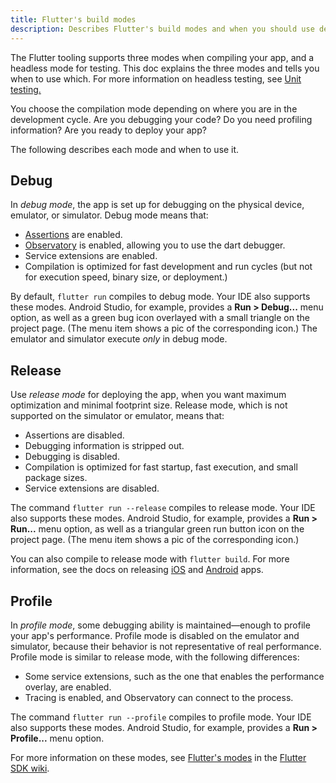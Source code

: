 ```yaml
---
title: Flutter's build modes
description: Describes Flutter's build modes and when you should use debug, release, or profile mode?
---
```


The Flutter tooling supports three modes when compiling your app,
and a headless mode for testing.
This doc explains the three modes and tells you when to use which.
For more information on headless testing, see
[Unit testing.](/docs/testing#unit-tests)

You choose the compilation mode depending on where you are in
the development cycle. Are you debugging your code? Do you
need profiling information? Are you ready to deploy your app?

The following describes each mode and when to use it.

## Debug

In _debug mode_, the app is set up for debugging on the physical
device, emulator, or simulator. Debug mode means that:

* [Assertions]({{site.dart-site}}/guides/language/language-tour#assert)
   are enabled.
* [Observatory](https://dart-lang.github.io/observatory) is enabled,
   allowing you to use the dart debugger.
* Service extensions are enabled.
* Compilation is optimized for fast development and run cycles (but not for
  execution speed, binary size, or deployment.)

By default, `flutter run` compiles to debug mode.
Your IDE also supports these modes. Android Studio,
for example, provides a **Run > Debug...** menu option, as well as a green bug
icon overlayed with a small triangle on the project page.
(The menu item shows a pic of the corresponding icon.)
The emulator and simulator execute _only_ in debug mode.

## Release

Use _release mode_ for deploying the app, when you want maximum
optimization and minimal footprint size. Release mode, which is not
supported on the simulator or emulator, means that:

* Assertions are disabled.
* Debugging information is stripped out.
* Debugging is disabled.
* Compilation is optimized for fast startup, fast execution, and small
  package sizes.
* Service extensions are disabled.

The command `flutter run --release` compiles to release mode.
Your IDE also supports these modes.  Android Studio, for example,
provides a **Run > Run...** menu option, as well as a triangular 
green run button icon on the project page.
(The menu item shows a pic of the corresponding icon.)

You can also compile to release mode with `flutter build`.
For more information, see the docs on releasing
[iOS](../deployment/ios) and [Android](../deployment/android) apps.

## Profile

In _profile mode_, some debugging ability is maintained&mdash;enough
to profile your app's performance. Profile mode is disabled on
the emulator and simulator, because their behavior is not representative
of real performance. Profile mode is similar to release mode, with
the following differences:

* Some service extensions, such as the one that enables the performance
  overlay, are enabled.
* Tracing is enabled, and Observatory can connect to the process.

The command `flutter run --profile` compiles to profile mode.
Your IDE also supports these modes. Android Studio, for example,
provides a **Run > Profile...** menu option.

For more information on these modes, see
[Flutter's modes]({{site.github}}/flutter/flutter/wiki/Flutter%27s-modes)
in the [Flutter SDK wiki]({{site.github}}/flutter/flutter/wiki).